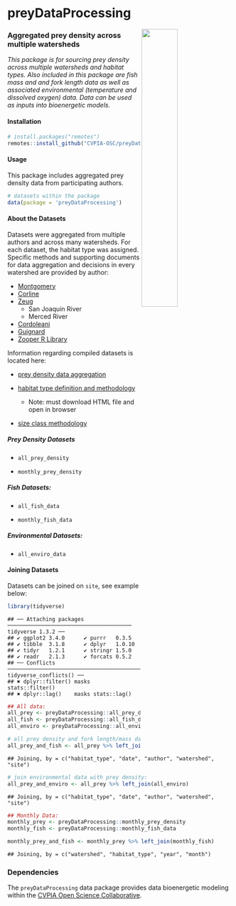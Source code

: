 
<!-- README.md is generated from README.Rmd. Please edit that file -->

# preyDataProcessing

<img src="man/figures/cvpia_logo.jpg" align="right" width="40%"/>

### Aggregated prey density across multiple watersheds

*This package is for sourcing prey density across multiple watersheds
and habitat types. Also included in this package are fish mass and and
fork length data as well as associated environmental (temperature and
dissolved oxygen) data. Data can be used as inputs into bioenergetic
models.*

#### Installation

``` r
# install.packages("remotes")
remotes::install_github("CVPIA-OSC/preyDataProcessing")
```

#### Usage

This package includes aggregated prey density data from participating
authors.

``` r
# datasets within the package
data(package = 'preyDataProcessing')
```

#### About the Datasets

Datasets were aggregated from multiple authors and across many
watersheds. For each dataset, the habitat type was assigned. Specific
methods and supporting documents for data aggregation and decisions in
every watershed are provided by author:

- [Montgomery](https://github.com/CVPIA-OSC/preyDataProcessing/blob/for_review/data-raw/standard_format_markdowns/montgomery_data.md)
- [Corline](https://github.com/CVPIA-OSC/preyDataProcessing/blob/for_review/data-raw/standard_format_markdowns/corline_data.md)
- [Zeug](https://github.com/CVPIA-OSC/preyDataProcessing/blob/for_review/data-raw/standard_format_markdowns/zeug_data.md)
  - San Joaquin River
  - Merced River
- [Cordoleani](https://github.com/CVPIA-OSC/preyDataProcessing/blob/for_review/data-raw/standard_format_markdowns/cordoleani_data.md)
- [Guignard](https://github.com/CVPIA-OSC/preyDataProcessing/blob/for_review/data-raw/standard_format_markdowns/guignard_data.md)
- [Zooper R
  Library](https://github.com/CVPIA-OSC/preyDataProcessing/blob/for_review/data-raw/standard_format_markdowns/zooper_data.md)

Information regarding compiled datasets is located here:

- [prey density data
  aggregation](https://github.com/CVPIA-OSC/preyDataProcessing/blob/for_review/data-raw/standard_format_markdowns/combine_data_and_eda.md)

- [habitat type definition and
  methodology](https://github.com/CVPIA-OSC/preyDataProcessing/blob/for_review/data-raw/standard_format_markdowns/habitat_type_eda.html)

  - Note: must download HTML file and open in browser

- [size class
  methodology](https://github.com/CVPIA-OSC/preyDataProcessing/blob/for_review/data-raw/standard_format_markdowns/size_class_methodolgy.md)

##### Prey Density Datasets

- `all_prey_density`

- `monthly_prey_density`

##### Fish Datasets:

- `all_fish_data`

- `monthly_fish_data`

##### Environmental Datasets:

- `all_enviro_data`

#### Joining Datasets

Datasets can be joined on `site`, see example below:

``` r
library(tidyverse)
```

    ## ── Attaching packages ─────────────────────────────────────── tidyverse 1.3.2 ──
    ## ✔ ggplot2 3.4.0      ✔ purrr   0.3.5 
    ## ✔ tibble  3.1.8      ✔ dplyr   1.0.10
    ## ✔ tidyr   1.2.1      ✔ stringr 1.5.0 
    ## ✔ readr   2.1.3      ✔ forcats 0.5.2 
    ## ── Conflicts ────────────────────────────────────────── tidyverse_conflicts() ──
    ## ✖ dplyr::filter() masks stats::filter()
    ## ✖ dplyr::lag()    masks stats::lag()

``` r
## All data: 
all_prey <- preyDataProcessing::all_prey_density 
all_fish <- preyDataProcessing::all_fish_data
all_enviro <- preyDataProcessing::all_enviro_data 

# all prey density and fork length/mass data
all_prey_and_fish <- all_prey %>% left_join(all_fish) 
```

    ## Joining, by = c("habitat_type", "date", "author", "watershed", "site")

``` r
# join environmental data with prey density:
all_prey_and_enviro <- all_prey %>% left_join(all_enviro) 
```

    ## Joining, by = c("habitat_type", "date", "author", "watershed", "site")

``` r
## Monthly Data:
monthly_prey <- preyDataProcessing::monthly_prey_density
monthly_fish <- preyDataProcessing::monthly_fish_data

monthly_prey_and_fish <- monthly_prey %>% left_join(monthly_fish) 
```

    ## Joining, by = c("watershed", "habitat_type", "year", "month")

### Dependencies

The `preyDataProcessing` data package provides data bioenergetic
modeling within the [CVPIA Open Science
Collaborative](https://github.com/CVPIA-OSC).
